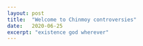 ```yaml
---
layout: post
title:  "Welcome to Chinmoy controversies"
date:   2020-06-25
excerpt: "existence god wherever"
---
```

